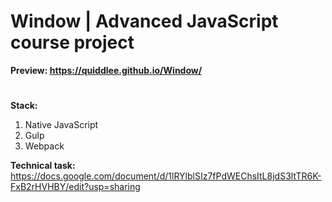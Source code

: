 # Window | Advanced JavaScript course project

**Preview: https://quiddlee.github.io/Window/**

#

**Stack:**
1. Native JavaScript
2. Gulp
3. Webpack

**Technical task:** https://docs.google.com/document/d/1lRYlblSIz7fPdWEChsItL8jdS3ltTR6K-FxB2rHVHBY/edit?usp=sharing
#
